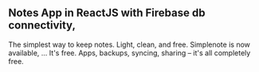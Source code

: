 
## Notes App in ReactJS with Firebase db connectivity,

The simplest way to keep notes. Light, clean, and free. Simplenote is now available, ... It's free. Apps, backups, syncing, sharing – it's all completely free.
